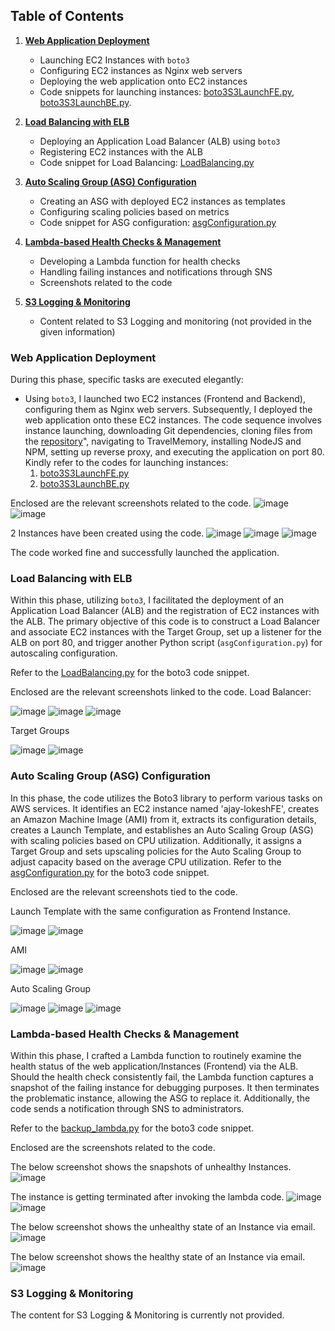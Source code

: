## Table of Contents

1. **[Web Application Deployment](#web-application-deployment)**
    - Launching EC2 Instances with `boto3`
    - Configuring EC2 instances as Nginx web servers
    - Deploying the web application onto EC2 instances
    - Code snippets for launching instances: [boto3S3LaunchFE.py](https://github.com/sayanalokesh/DynamicWebApplication/blob/main/boto3S3LaunchFE.py), [boto3S3LaunchBE.py](https://github.com/sayanalokesh/DynamicWebApplication/blob/main/boto3InstanceBE.py).

2. **[Load Balancing with ELB](#load-balancing-with-elb)**
    - Deploying an Application Load Balancer (ALB) using `boto3`
    - Registering EC2 instances with the ALB
    - Code snippet for Load Balancing: [LoadBalancing.py](https://github.com/sayanalokesh/DynamicWebApplication/blob/main/LoadBalancing.py)

3. **[Auto Scaling Group (ASG) Configuration](#auto-scaling-group-asg-configuration)**
    - Creating an ASG with deployed EC2 instances as templates
    - Configuring scaling policies based on metrics
    - Code snippet for ASG configuration: [asgConfiguration.py](https://github.com/sayanalokesh/DynamicWebApplication/blob/main/asgConfiguration.py)

4. **[Lambda-based Health Checks & Management](#lambda-based-health-checks--management)**
    - Developing a Lambda function for health checks
    - Handling failing instances and notifications through SNS
    - Screenshots related to the code

5. **[S3 Logging & Monitoring](#s3-logging--monitoring)**
    - Content related to S3 Logging and monitoring (not provided in the given information)


    
### Web Application Deployment

During this phase, specific tasks are executed elegantly:
- Using `boto3`, I launched two EC2 instances (Frontend and Backend), configuring them as Nginx web servers. Subsequently, I deployed the web application onto these EC2 instances.
The code sequence involves instance launching, downloading Git dependencies, cloning files from the [repository](https://github.com/UnpredictablePrashant/TravelMemory.git)", navigating to TravelMemory, installing NodeJS and NPM, setting up reverse proxy, and executing the application on port 80.
Kindly refer to the codes for launching instances:
    1. [boto3S3LaunchFE.py](https://github.com/sayanalokesh/DynamicWebApplication/blob/main/boto3S3LaunchFE.py)
    2. [boto3S3LaunchBE.py](https://github.com/sayanalokesh/DynamicWebApplication/blob/main/boto3InstanceBE.py)

Enclosed are the relevant screenshots related to the code.
![image](https://github.com/sayanalokesh/DynamicWebApplication/assets/105637305/d4ae362c-a55c-447d-801c-fa8219f6f21c)
![image](https://github.com/sayanalokesh/DynamicWebApplication/assets/105637305/ef8e6210-7334-4819-93ac-511eea7dd92c)

2 Instances have been created using the code.
![image](https://github.com/sayanalokesh/DynamicWebApplication/assets/105637305/df2dc753-4be8-45d9-801b-4a89830974fd)
![image](https://github.com/sayanalokesh/DynamicWebApplication/assets/105637305/ada6872e-6d3c-4d4e-bad3-c4cc81e4062e)
![image](https://github.com/sayanalokesh/DynamicWebApplication/assets/105637305/ec5afa52-7d74-4dfd-92f7-92b4fb9f616b)

The code worked fine and successfully launched the application.

### Load Balancing with ELB

Within this phase, utilizing `boto3`, I facilitated the deployment of an Application Load Balancer (ALB) and the registration of EC2 instances with the ALB.
The primary objective of this code is to construct a Load Balancer and associate EC2 instances with the Target Group, set up a listener for the ALB on port 80, and trigger another Python script (`asgConfiguration.py`) for autoscaling configuration.

Refer to the [LoadBalancing.py](https://github.com/sayanalokesh/DynamicWebApplication/blob/main/LoadBalancing.py) for the boto3 code snippet.

Enclosed are the relevant screenshots linked to the code.
Load Balancer:

![image](https://github.com/sayanalokesh/DynamicWebApplication/assets/105637305/1fb8cd20-7c67-42e8-a904-4234f845810d)
![image](https://github.com/sayanalokesh/DynamicWebApplication/assets/105637305/50646d48-cda6-4ca2-bdff-4dbd7c9e0f21)
![image](https://github.com/sayanalokesh/DynamicWebApplication/assets/105637305/a34ea9df-f8a3-46d2-99f3-c883b2f69428)

Target Groups

![image](https://github.com/sayanalokesh/DynamicWebApplication/assets/105637305/b92720e9-767f-48b9-ade2-5e0ce3bf8a9e)
![image](https://github.com/sayanalokesh/DynamicWebApplication/assets/105637305/a7b9b8e5-b5db-47bd-8eb3-56c0147e0e79)


### Auto Scaling Group (ASG) Configuration

In this phase, the code utilizes the Boto3 library to perform various tasks on AWS services. It identifies an EC2 instance named 'ajay-lokeshFE', creates an Amazon Machine Image (AMI) from it, extracts its configuration details, creates a Launch Template, and establishes an Auto Scaling Group (ASG) with scaling policies based on CPU utilization. Additionally, it assigns a Target Group and sets upscaling policies for the Auto Scaling Group to adjust capacity based on the average CPU utilization.
Refer to the [asgConfiguration.py](https://github.com/sayanalokesh/DynamicWebApplication/blob/main/asgConfiguration.py) for the boto3 code snippet.

Enclosed are the relevant screenshots tied to the code.

Launch Template with the same configuration as Frontend Instance.

![image](https://github.com/sayanalokesh/DynamicWebApplication/assets/105637305/d1218a24-63fe-4e39-8760-05bdbf8661c4)
![image](https://github.com/sayanalokesh/DynamicWebApplication/assets/105637305/79955e53-9237-4ee1-940c-b1c5a8a89053)

AMI

![image](https://github.com/sayanalokesh/DynamicWebApplication/assets/105637305/6cac15a9-c446-4a5c-ac3c-3c8134b52ad8)
![image](https://github.com/sayanalokesh/DynamicWebApplication/assets/105637305/cd9f50b2-fd41-4fec-b290-d63745cdabc6)

Auto Scaling Group

![image](https://github.com/sayanalokesh/DynamicWebApplication/assets/105637305/797e42ea-285e-40cd-a4ff-15f6d2f0e82e)
![image](https://github.com/sayanalokesh/DynamicWebApplication/assets/105637305/e0c4d83e-7d28-4f5e-8c16-0e0468ec0c11)
![image](https://github.com/sayanalokesh/DynamicWebApplication/assets/105637305/578ef47f-d576-4613-9e97-079edd1e09fc)


### Lambda-based Health Checks & Management

Within this phase, I crafted a Lambda function to routinely examine the health status of the web application/Instances (Frontend) via the ALB. Should the health check consistently fail, the Lambda function captures a snapshot of the failing instance for debugging purposes. It then terminates the problematic instance, allowing the ASG to replace it. Additionally, the code sends a notification through SNS to administrators.

Refer to the [backup_lambda.py](https://github.com/sayanalokesh/DynamicWebApplication/blob/main/backup_lambda.py) for the boto3 code snippet.

Enclosed are the  screenshots related to the code.

The below screenshot shows the snapshots of unhealthy Instances.
![image](https://github.com/sayanalokesh/DynamicWebApplication/assets/105637305/a813c98c-e053-40b9-9078-4706cc27f109)

The instance is getting terminated after invoking the lambda code.
![image](https://github.com/sayanalokesh/DynamicWebApplication/assets/105637305/d93a5fb9-87dd-4407-b461-e4d941f0e179)
![image](https://github.com/sayanalokesh/DynamicWebApplication/assets/105637305/14ad5697-2e4f-41b3-8b6f-fa855c57aaaa)

The below screenshot shows the unhealthy state of an Instance via email.
![image](https://github.com/sayanalokesh/DynamicWebApplication/assets/105637305/0bf0a580-4c00-48fa-8e05-51a4958ce5fb)

The below screenshot shows the healthy state of an Instance via email.
![image](https://github.com/sayanalokesh/DynamicWebApplication/assets/105637305/7d5967af-d524-4f27-8d00-e04b08c41213)






### S3 Logging & Monitoring

The content for S3 Logging & Monitoring is currently not provided.
